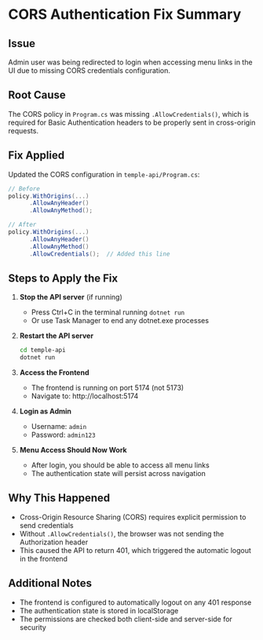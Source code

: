 # CORS Authentication Fix Summary

## Issue
Admin user was being redirected to login when accessing menu links in the UI due to missing CORS credentials configuration.

## Root Cause
The CORS policy in `Program.cs` was missing `.AllowCredentials()`, which is required for Basic Authentication headers to be properly sent in cross-origin requests.

## Fix Applied
Updated the CORS configuration in `temple-api/Program.cs`:

```csharp
// Before
policy.WithOrigins(...)
      .AllowAnyHeader()
      .AllowAnyMethod();

// After  
policy.WithOrigins(...)
      .AllowAnyHeader()
      .AllowAnyMethod()
      .AllowCredentials();  // Added this line
```

## Steps to Apply the Fix

1. **Stop the API server** (if running)
   - Press Ctrl+C in the terminal running `dotnet run`
   - Or use Task Manager to end any dotnet.exe processes

2. **Restart the API server**
   ```bash
   cd temple-api
   dotnet run
   ```

3. **Access the Frontend**
   - The frontend is running on port 5174 (not 5173)
   - Navigate to: http://localhost:5174

4. **Login as Admin**
   - Username: `admin`
   - Password: `admin123`

5. **Menu Access Should Now Work**
   - After login, you should be able to access all menu links
   - The authentication state will persist across navigation

## Why This Happened
- Cross-Origin Resource Sharing (CORS) requires explicit permission to send credentials
- Without `.AllowCredentials()`, the browser was not sending the Authorization header
- This caused the API to return 401, which triggered the automatic logout in the frontend

## Additional Notes
- The frontend is configured to automatically logout on any 401 response
- The authentication state is stored in localStorage
- The permissions are checked both client-side and server-side for security
